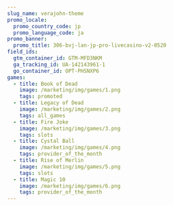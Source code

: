 ```yaml
---
slug_name: verajohn-theme
promo_locale:
  promo_country_code: jp
  promo_language_code: ja
promo_banner:
  promo_title: 306-bvj-lan-jp-pro-livecasino-v2-0520
field_ids:
  gtm_container_id: GTM-MFD3NKM
  ga_tracking_id: UA-142143961-1
  go_container_id: OPT-PHSNXP6
games:
  - title: Book of Dead
    image: /marketing/img/games/1.png
    tags: promoted
  - title: Legacy of Dead
    image: /marketing/img/games/2.png
    tags: all_games
  - title: Fire Joke
    image: /marketing/img/games/3.png
    tags: slots
  - title: Cystal Ball
    image: /marketing/img/games/4.png
    tags: provider_of_the_month
  - title: Rise of Merlin
    image: /marketing/img/games/5.png
    tags: slots
  - title: Magic 10
    image: /marketing/img/games/6.png
    tags: provider_of_the_month
---
```

